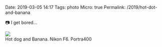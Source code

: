 Date: 2019-03-05 14:17
Tags: photo
Micro: true
Permalink: /2019/hot-dot-and-banana

📷 I get bored...

[![](https://farm8.staticflickr.com/7829/32328774707_42894fe5bf_c.jpg)](https://www.flickr.com/photos/jbaty/32328774707/)  
Hot dog and Banana. Nikon F6. Portra400
